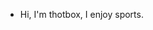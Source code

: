 - Hi, I'm thotbox, I enjoy sports.

<!---
thotb0x/thotb0x is a ✨ special ✨ repository because its `README.md` (this file) appears on your GitHub profile.
You can click the Preview link to take a look at your changes.
--->
